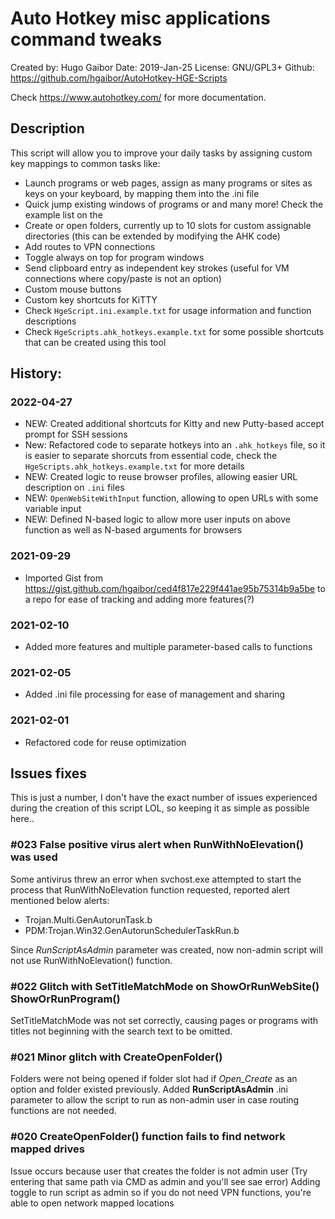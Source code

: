 
# Auto Hotkey misc applications command tweaks
Created by: Hugo Gaibor
Date: 2019-Jan-25
License: GNU/GPL3+
Github: https://github.com/hgaibor/AutoHotkey-HGE-Scripts

Check https://www.autohotkey.com/ for more documentation.

## Description
This script will allow you to improve your daily tasks by assigning custom key mappings to common tasks like: 
- Launch programs or web pages, assign as many programs or sites as keys on your keyboard, by mapping them into the .ini file 
- Quick jump existing windows of programs or and many more! Check the example list on the 
- Create or open folders, currently up to 10 slots for custom assignable directories (this can be extended by modifying the AHK code) 
- Add routes to VPN connections 
- Toggle always on top for program windows
- Send clipboard entry as independent key strokes (useful for VM connections where copy/paste is not an option)
- Custom mouse buttons 
- Custom key shortcuts for KiTTY 
- Check `HgeScript.ini.example.txt` for usage information and function descriptions
- Check `HgeScripts.ahk_hotkeys.example.txt` for some possible shortcuts that can be created using this tool

## History:
 
 ### 2022-04-27
 - NEW: Created additional shortcuts for Kitty and new Putty-based accept prompt for SSH sessions
 - New: Refactored code to separate hotkeys into an `.ahk_hotkeys` file, so it is easier to separate shorcuts from essential code, check the `HgeScripts.ahk_hotkeys.example.txt` for more details
 - NEW: Created logic to reuse browser profiles, allowing easier URL description on `.ini` files
 - NEW: `OpenWebSiteWithInput` function, allowing to open URLs with some variable input
 - NEW: Defined N-based logic to allow more user inputs on above function as well as N-based arguments for browsers

 ### 2021-09-29
 - Imported Gist from https://gist.github.com/hgaibor/ced4f817e229f441ae95b75314b9a5be to a repo for ease of tracking and adding more features(?)

 ### 2021-02-10
 - Added more features and multiple parameter-based calls to functions

 ### 2021-02-05
 - Added .ini file processing for ease of management and sharing 

 ### 2021-02-01
 - Refactored code for reuse optimization


## Issues fixes
This is just a number, I don't have the exact number of issues experienced during the creation of this script LOL, so keeping it as simple as possible here.. 

### \#023 False positive virus alert when RunWithNoElevation() was used
Some antivirus threw an error when svchost.exe attempted to start the process that RunWithNoElevation function requested, reported alert mentioned below alerts: 
- Trojan.Multi.GenAutorunTask.b
- PDM:Trojan.Win32.GenAutorunSchedulerTaskRun.b

Since *RunScriptAsAdmin* parameter was created, now non-admin script will not use RunWithNoElevation() function.


### \#022 Glitch with SetTitleMatchMode on ShowOrRunWebSite() ShowOrRunProgram()
SetTitleMatchMode was not set correctly, causing pages or programs with titles not beginning with the search text to be omitted. 

### \#021 Minor glitch with CreateOpenFolder()
Folders were not being opened if folder slot had if *Open_Create* as an option and folder existed previously. Added **RunScriptAsAdmin** .ini parameter to allow the script to run as non-admin user in case routing functions are not needed.

### \#020 CreateOpenFolder() function fails to find network mapped drives
Issue occurs because user that creates the folder is not admin user (Try entering that same path via CMD as admin and you'll see sae error) 
Adding  toggle to run script as admin so if you do not need VPN functions, you're able to open network mapped locations
